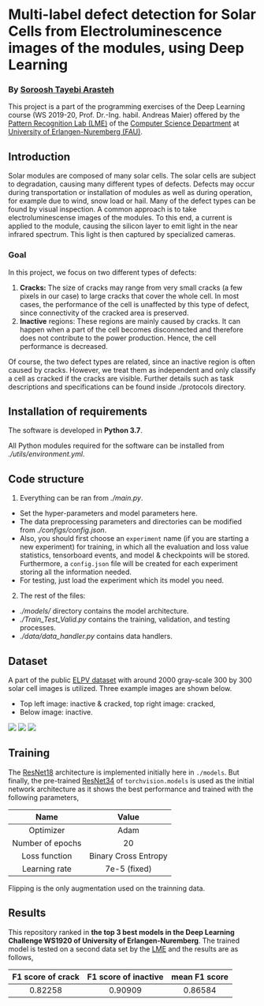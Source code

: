 # Multi-label defect detection for Solar Cells from Electroluminescence images of the modules, using Deep Learning

### By [Soroosh Tayebi Arasteh](https://github.com/tayebiarasteh/) 



This project is a part of the programming exercises of the Deep Learning course (WS 2019-20, Prof. Dr.-Ing. habil. Andreas Maier) offered by the [Pattern Recognition Lab (LME)](https://lme.tf.fau.de/) of the [Computer Science Department](https://www.informatik.uni-erlangen.de/) at [University of Erlangen-Nuremberg (FAU)](https://www.fau.eu/).


Introduction
------
Solar modules are composed of many solar cells. The solar cells are subject to degradation, causing many different types of defects. Defects may occur during transportation or installation of modules as well as during operation, for example due to wind, snow load or hail. Many of the defect types can be found by visual inspection. A common approach is to take electroluminescense images of the modules. To this end, a current is applied to the module, causing the silicon layer to emit light in the near infrared spectrum. This light is then captured by specialized cameras.

### Goal 
In this project, we focus on two different types of defects:
1. **Cracks:** The size of cracks may range from very small cracks (a few pixels in our case) to large cracks that cover the whole cell. In most cases, the performance of the cell is unaffected by this type of defect, since connectivity of the cracked area is preserved.
2. **Inactive** regions: These regions are mainly caused by cracks. It can happen when a part of the cell becomes disconnected and therefore does not contribute to the power production. Hence, the cell performance is decreased.

Of course, the two defect types are related, since an inactive region is often caused by cracks.
However, we treat them as independent and only classify a cell as cracked if the cracks are visible. Further details such as task descriptions and specifications can be found inside ./protocols directory.

Installation of requirements
------

The software is developed in **Python 3.7**.

All Python modules required for the software can be installed from *./utils/environment.yml*.

Code structure
---
1. Everything can be ran from *./main.py*. 
* Set the hyper-parameters and model parameters here. 
* The data preprocessing parameters and directories can be modified from *./configs/config.json*.
* Also, you should first choose an `experiment` name (if you are starting a new experiment) for training, in which all the evaluation and loss value statistics, tensorboard events, and model & checkpoints will be stored. Furthermore, a `config.json` file will be created for each experiment storing all the information needed.
* For testing, just load the experiment which its model you need.

2. The rest of the files:
* *./models/* directory contains the model architecture.
* *./Train_Test_Valid.py* contains the training, validation, and testing processes.
* *./data/data_handler.py* contains data handlers.

Dataset
------
A part of the public [ELPV dataset](https://github.com/zae-bayern/elpv-dataset) with around 2000 gray-scale 300 by 300 solar cell images is utilized. Three example images are shown below. 
- Top left image: inactive & cracked, top right image: cracked,
- Below image: inactive.

![](https://github.com/zae-bayern/elpv-dataset/blob/master/images/cell0040.png)
![](https://github.com/zae-bayern/elpv-dataset/blob/master/images/cell0414.png)
![](https://github.com/zae-bayern/elpv-dataset/blob/master/images/cell0203.png)

Training
------

The [ResNet18](https://arxiv.org/abs/1512.03385) architecture is implemented initially here in `./models`. But finally, the pre-trained [ResNet34](https://arxiv.org/abs/1512.03385) of `torchvision.models` is used as the initial network architecture as it shows the best performance and trained with the following parameters,

| Name        | Value           |
| :-------------: |:-------------:| 
| Optimizer   | Adam
| Number of epochs | 20 
| Loss function    | Binary Cross Entropy   
| Learning rate  | 7e-5 (fixed)  

Flipping is the only augmentation used on the trainning data.

Results
------
This repository ranked in **the top 3 best models in the Deep Learning Challenge WS1920 of University of Erlangen-Nuremberg**. The trained model is tested on a second data set by the [LME](https://lme.tf.fau.de/) and the results are as follows,

| F1 score of crack | F1 score of inactive  | mean F1 score |
| :-------------: |:-------------:|:-------------:|
| 0.82258 | 0.90909  | 0.86584   


